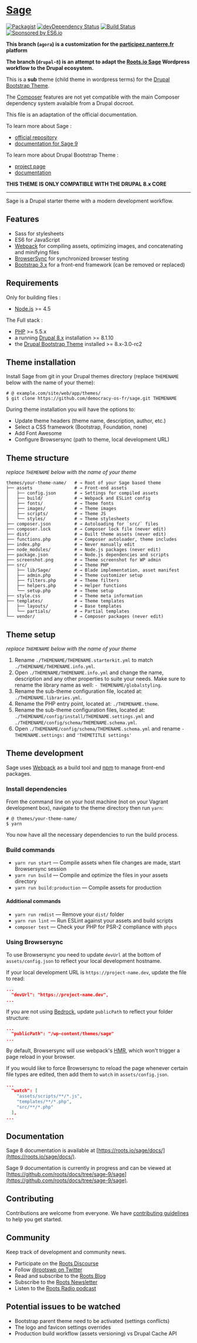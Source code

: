 # [Sage](https://roots.io/sage/)
[![Packagist](https://img.shields.io/packagist/vpre/roots/sage.svg?style=flat-square)](https://packagist.org/packages/roots/sage)
[![devDependency Status](https://img.shields.io/david/dev/roots/sage.svg?style=flat-square)](https://david-dm.org/roots/sage#info=devDependencies)
[![Build Status](https://img.shields.io/travis/roots/sage.svg?style=flat-square)](https://travis-ci.org/roots/sage)
[![Sponsored by ES6.io](https://img.shields.io/badge/%F0%9F%92%9A_Sponsored_by-ES6.io%20Tutorials-brightgreen.svg?style=flat-square)](https://roots.io/r/es6)

**This branch (`agora`) is a customization for the [participez.nanterre.fr](https://participez.nanterre.fr) platform**

**The branch (`drupal-8`) is an attempt to adapt the [Roots.io Sage](https://roots.io/sage/) Wordpress workflow to the Drupal ecosystem.**

This is a **sub** theme (child theme in wordpress terms) for the [Drupal Bootstrap Theme](https://www.drupal.org/project/bootstrap).

The [Composer](https://getcomposer.org/download/) features are not yet compatible with the main Composer dependency system avalaible from a Drupal docroot.

This file is an adaptation of the official documentation.

To learn more about Sage :
+ [official repository](https://github.com/roots/sage)
+ [documentation for Sage 9](https://github.com/roots/docs/tree/sage-9/sage)

To learn more about Drupal Bootstrap Theme :
+ [project page](https://www.drupal.org/project/bootstrap)
+ [documentation](http://drupal-bootstrap.org/api/bootstrap/8)

**THIS THEME IS ONLY COMPATIBLE WITH THE DRUPAL 8.x CORE**

---

Sage is a Drupal starter theme with a modern development workflow.

## Features

* Sass for stylesheets
* ES6 for JavaScript
* [Webpack](https://webpack.github.io/) for compiling assets, optimizing images, and concatenating and minifying files
* [BrowserSync](http://www.browsersync.io/) for synchronized browser testing
* [Bootstrap 3.x](http://getbootstrap.com/) for a front-end framework (can be removed or replaced)

## Requirements

Only for building files :

* [Node.js](http://nodejs.org/) >= 4.5

The Full stack :

* [PHP](http://php.net/manual/en/install.php) >= 5.5.x
* a running [Drupal 8.x](https://www.drupal.org/download) installation >= 8.1.10
* the [Drupal Bootstrap Theme](https://www.drupal.org/project/bootstrap) installed >= 8.x-3.0-rc2


## Theme installation

Install Sage from git in your Drupal themes directory (replace `THEMENAME` below with the name of your theme):

```shell
# @ example.com/site/web/app/themes/
$ git clone https://github.com/democracy-os-fr/sage.git THEMENAME
```

During theme installation you will have the options to:

* Update theme headers (theme name, description, author, etc.)
* Select a CSS framework (Bootstrap, Foundation, none)
* Add Font Awesome
* Configure Browsersync (path to theme, local development URL)

## Theme structure

_replace `THEMENAME` below with the name of your theme_

```shell
themes/your-theme-name/   # → Root of your Sage based theme
├── assets                # → Front-end assets
│   ├── config.json       # → Settings for compiled assets
│   ├── build/            # → Webpack and ESLint config
│   ├── fonts/            # → Theme fonts
│   ├── images/           # → Theme images
│   ├── scripts/          # → Theme JS
│   └── styles/           # → Theme stylesheets
├── composer.json         # → Autoloading for `src/` files
├── composer.lock         # → Composer lock file (never edit)
├── dist/                 # → Built theme assets (never edit)
├── functions.php         # → Composer autoloader, theme includes
├── index.php             # → Never manually edit
├── node_modules/         # → Node.js packages (never edit)
├── package.json          # → Node.js dependencies and scripts
├── screenshot.png        # → Theme screenshot for WP admin
├── src/                  # → Theme PHP
│   ├── lib/Sage/         # → Blade implementation, asset manifest
│   ├── admin.php         # → Theme customizer setup
│   ├── filters.php       # → Theme filters
│   ├── helpers.php       # → Helper functions
│   └── setup.php         # → Theme setup
├── style.css             # → Theme meta information
├── templates/            # → Theme templates
│   ├── layouts/          # → Base templates
│   └── partials/         # → Partial templates
└── vendor/               # → Composer packages (never edit)
```

## Theme setup

_replace `THEMENAME` below with the name of your theme_

1. Rename `./THEMENAME/THEMENAME.starterkit.yml` to match
   `./THEMENAME/THEMENAME.info.yml`.
2. Open `./THEMENAME/THEMENAME.info.yml` and change the name, description and any
   other properties to suite your needs. Make sure to rename the library name as
   well:  `- THEMENAME/globalstyling`.
3. Rename the sub-theme configuration file, located at:
   `./THEMENAME.libraries.yml`.
4. Rename the PHP entry point, located at:
   `./THEMENAME.theme`.
5. Rename the sub-theme configuration files, located at:
   `./THEMENAME/config/install/THEMENAME.settings.yml` and
   `./THEMENAME/config/schema/THEMENAME.schema.yml`.
6. Open `./THEMENAME/config/schema/THEMENAME.schema.yml` and rename
   `- THEMENAME.settings:` and `'THEMETITLE settings'`

## Theme development

Sage uses [Webpack](https://webpack.github.io/) as a build tool and [npm](https://www.npmjs.com/) to manage front-end packages.

### Install dependencies

From the command line on your host machine (not on your Vagrant development box), navigate to the theme directory then run `yarn`:

```shell
# @ themes/your-theme-name/
$ yarn
```

You now have all the necessary dependencies to run the build process.

### Build commands

* `yarn run start` — Compile assets when file changes are made, start Browsersync session
* `yarn run build` — Compile and optimize the files in your assets directory
* `yarn run build:production` — Compile assets for production

#### Additional commands

* `yarn run rmdist` — Remove your `dist/` folder
* `yarn run lint` — Run ESLint against your assets and build scripts
* `composer test` — Check your PHP for PSR-2 compliance with `phpcs`

### Using Browsersync

To use Browsersync you need to update `devUrl` at the bottom of `assets/config.json` to reflect your local development hostname.

If your local development URL is `https://project-name.dev`, update the file to read:
```json
...
  "devUrl": "https://project-name.dev",
...
```

If you are not using [Bedrock](https://roots.io/bedrock/), update `publicPath` to reflect your folder structure:

```json
...
  "publicPath": "/wp-content/themes/sage"
...
```

By default, Browsersync will use webpack's [HMR](https://webpack.github.io/docs/hot-module-replacement.html), which won't trigger a page reload in your browser.

If you would like to force Browsersync to reload the page whenever certain file types are edited, then add them to `watch` in `assets/config.json`.

```json
...
  "watch": [
    "assets/scripts/**/*.js",
    "templates/**/*.php",
    "src/**/*.php"
  ],
...
```

## Documentation

Sage 8 documentation is available at [https://roots.io/sage/docs/](https://roots.io/sage/docs/).

Sage 9 documentation is currently in progress and can be viewed at [https://github.com/roots/docs/tree/sage-9/sage](https://github.com/roots/docs/tree/sage-9/sage).

## Contributing

Contributions are welcome from everyone. We have [contributing guidelines](https://github.com/roots/guidelines/blob/master/CONTRIBUTING.md) to help you get started.

## Community

Keep track of development and community news.

* Participate on the [Roots Discourse](https://discourse.roots.io/)
* Follow [@rootswp on Twitter](https://twitter.com/rootswp)
* Read and subscribe to the [Roots Blog](https://roots.io/blog/)
* Subscribe to the [Roots Newsletter](https://roots.io/subscribe/)
* Listen to the [Roots Radio podcast](https://roots.io/podcast/)

## Potential issues to be watched
+ Bootstrap parent theme need to be activated (settings conflicts)
+ The logo and favicon settings overrides
+ Production build workflow (assets versioning) vs Drupal Cache API
